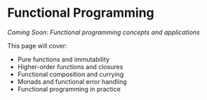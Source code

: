 # Functional Programming

*Coming Soon: Functional programming concepts and applications*

This page will cover:
- Pure functions and immutability
- Higher-order functions and closures
- Functional composition and currying
- Monads and functional error handling
- Functional programming in practice